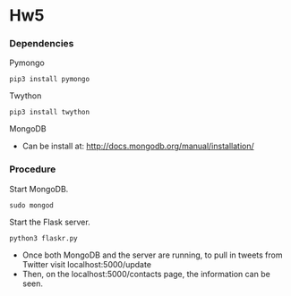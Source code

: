 # Hw5

### Dependencies
Pymongo  
```
pip3 install pymongo
```
Twython
```
pip3 install twython
```
MongoDB
* Can be install at: http://docs.mongodb.org/manual/installation/



### Procedure
Start MongoDB.
```
sudo mongod
```

Start the Flask server.
```
python3 flaskr.py
```

* Once both MongoDB and the server are running, to pull in tweets from Twitter visit localhost:5000/update
* Then, on the localhost:5000/contacts page, the information can be seen.




